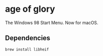 # age of glory

The Windows 98 Start Menu. Now for macOS.


## Dependencies

```
brew install libheif
```

